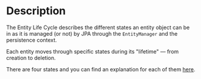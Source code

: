 # Description
The Entity Life Cycle describes the different states an entity object can be in as it is managed
(or not) by JPA through the `EntityManager` and the persistence context.

Each entity moves through specific states during its "lifetime" — from creation to deletion.

There are four states and you can find an explanation for each of them [here](../states/states.md).